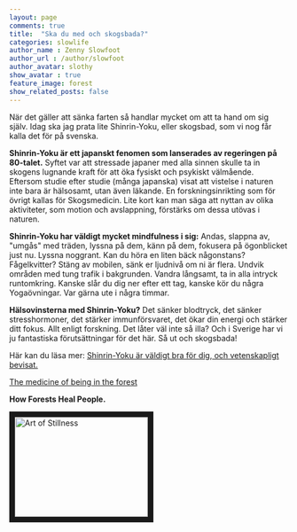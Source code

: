 ```yaml
---
layout: page
comments: true
title:  "Ska du med och skogsbada?"
categories: slowlife
author_name : Zenny Slowfoot
author_url : /author/slowfoot
author_avatar: slothy
show_avatar : true
feature_image: forest
show_related_posts: false
---
```


När det gäller att sänka farten så handlar mycket om att ta hand om sig själv. 
Idag ska jag prata lite Shinrin-Yoku, eller skogsbad, som vi nog får kalla det för på svenska. 

**Shinrin-Yoku är ett japanskt fenomen som lanserades av regeringen på 80-talet.** Syftet var att stressade japaner med alla sinnen skulle 
ta in skogens lugnande kraft för att öka fysiskt och psykiskt välmående. Eftersom studie efter studie (många japanska) visat att vistelse 
i naturen inte bara är hälsosamt, utan även läkande. En forskningsinrikting som för övrigt kallas för Skogsmedicin.
Lite kort kan man säga att nyttan av olika aktiviteter, som motion och avslappning, 
förstärks om dessa utövas i naturen. 

**Shinrin-Yoku har väldigt mycket mindfulness i sig:** Andas, slappna av, "umgås" med träden, lyssna på dem, känn på dem, fokusera på 
ögonblicket just nu. Lyssna noggrant. Kan du höra en liten bäck någonstans? Fågelkvitter? Stäng av mobilen, sänk er ljudnivå om ni är 
flera. Undvik områden med tung trafik i bakgrunden. Vandra långsamt, ta in alla intryck runtomkring. Kanske slår du dig ner efter ett tag, 
kanske kör du några Yogaövningar. Var gärna ute i några timmar. 

**Hälsovinsterna med Shinrin-Yoku?** Det sänker blodtryck, det sänker stresshormoner, det stärker immunförsvaret, det ökar din energi och 
stärker ditt fokus. Allt enligt forskning. Det låter väl inte så illa? Och i Sverige har vi ju fantastiska förutsättningar för det här. Så ut och skogsbada!

Här kan du läsa mer: <a href="https://www.weforum.org/agenda/2017/03/the-japanese-practice-of-forest-bathing-is-scientificially-proven-to-be-good-for-you">Shinrin-Yoku är
väldigt bra för dig, och vetenskapligt bevisat.</a>

<a href="http://www.natureandforesttherapy.org/">The medicine of being in the forest</a>


**How Forests Heal People.**

<a href="http://www.youtube.com/watch?feature=player_embedded&v=y-wHq6yY2CI
" target="_blank"><img src="http://img.youtube.com/vi/y-wHq6yY2CI/0.jpg" 
alt="Art of Stillness" width="240" height="180" border="10" /></a>


